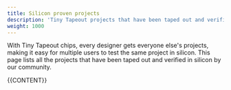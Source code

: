 ```yaml
---
title: Silicon proven projects
description: 'Tiny Tapeout projects that have been taped out and verified in silicon.'
weight: 1000
---
```


With Tiny Tapeout chips, every designer gets everyone else's projects, making it easy for multiple users to test the same project in silicon. This page lists all the projects that have been taped out and verified in silicon by our community.

{{CONTENT}}
